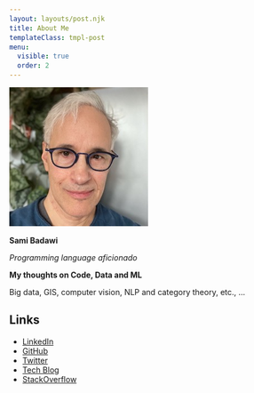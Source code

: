 ```yaml
---
layout: layouts/post.njk
title: About Me
templateClass: tmpl-post
menu:
  visible: true
  order: 2
---
```


![Sami Badawi](/img/sami_badawi_2023_small.jpg)

**Sami Badawi**

_Programming language aficionado_

**My thoughts on Code, Data and ML**

Big data, GIS, computer vision, NLP and category theory, etc., ...

## Links

* [LinkedIn](https://www.linkedin.com/in/samibadawi/)
* [GitHub](https://github.com/sami-badawi)
* [Twitter](https://twitter.com/Sami_Badawi)
* [Tech Blog](https://blog.samibadawi.com)
* [StackOverflow](https://stackoverflow.com/users/3444107/sami-badawi)
